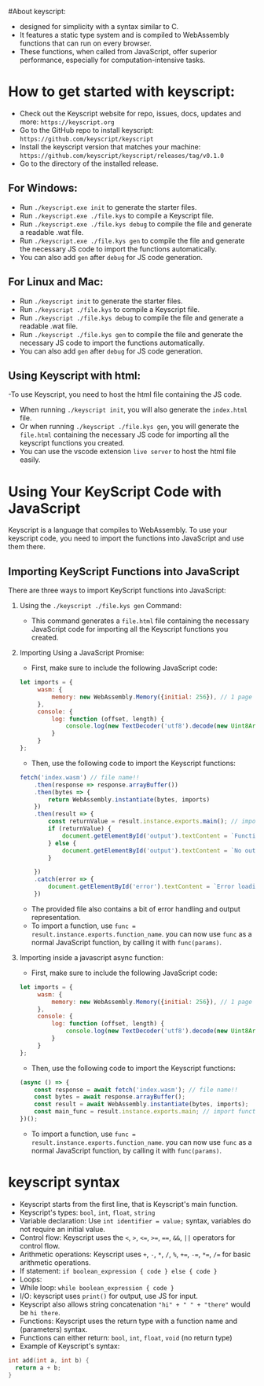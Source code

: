 #About keyscript:
- designed for simplicity with a syntax similar to C.
- It features a static type system and is compiled to WebAssembly functions that can run on every browser.
- These functions, when called from JavaScript, offer superior performance, especially for computation-intensive tasks.

# How to get started with keyscript:
- Check out the Keyscript website for repo, issues, docs, updates and more: `https://keyscript.org`
- Go to the GitHub repo to install keyscript: `https://github.com/keyscript/keyscript`
- Install the keyscript version that matches your machine: `https://github.com/keyscript/keyscript/releases/tag/v0.1.0`
- Go to the directory of the installed release.

## For Windows:
- Run `./keyscript.exe init` to generate the starter files.
- Run `./keyscript.exe ./file.kys` to compile a Keyscript file.
- Run `./keyscript.exe ./file.kys debug` to compile the file and generate a readable .wat file.
- Run `./keyscript.exe ./file.kys gen` to compile the file and generate the necessary JS code to import the functions automatically.
- You can also add `gen` after `debug` for JS code generation.
  
## For Linux and Mac:
- Run `./keyscript init` to generate the starter files.
- Run `./keyscript ./file.kys` to compile a Keyscript file.
- Run `./keyscript ./file.kys debug` to compile the file and generate a readable .wat file.
- Run `./keyscript ./file.kys gen` to compile the file and generate the necessary JS code to import the functions automatically.
- You can also add `gen` after `debug` for JS code generation.

## Using Keyscript with html:
-To use Keyscript, you need to host the html file containing the JS code.
- When running `./keyscript init`, you will also generate the `index.html` file.
- Or when running `./keyscript ./file.kys gen`, you will generate the `file.html` containing the necessary JS code for importing all the keyscript functions you created.
- You can use the vscode extension `live server` to host the html file easily.

# Using Your KeyScript Code with JavaScript
Keyscript is a language that compiles to WebAssembly. To use your keyscript code, you need to import the functions into JavaScript and use them there.

## Importing KeyScript Functions into JavaScript
There are three ways to import KeyScript functions into JavaScript:
1. Using the `./keyscript ./file.kys gen` Command:
    - This command generates a `file.html` file containing the necessary JavaScript code for importing all the Keyscript functions you created.

2. Importing Using a JavaScript Promise:
   - First, make sure to include the following JavaScript code:
   ```javascript
   let imports = {
        wasm: {
            memory: new WebAssembly.Memory({initial: 256}), // 1 page = 64KB, 256 pages = much storage
        },
        console: {
            log: function (offset, length) {
                console.log(new TextDecoder('utf8').decode(new Uint8Array(imports.wasm.memory.buffer, offset, length)));
            }
        }
   };
   ```
    - Then, use the following code to import the Keyscript functions:
    ```javascript
    fetch('index.wasm') // file name!!
        .then(response => response.arrayBuffer())
        .then(bytes => {
            return WebAssembly.instantiate(bytes, imports)
        })
        .then(result => {
            const returnValue = result.instance.exports.main(); // import functions here
            if (returnValue) {
                document.getElementById('output').textContent = `Function returned: ${returnValue}`;
            } else {
                document.getElementById('output').textContent = `No output, check the console`;
            }

        })
        .catch(error => {
            document.getElementById('error').textContent = `Error loading WebAssembly: ${error.message}`;
        })
    ```
   - The provided file also contains a bit of error handling and output representation.
   - To import a function, use `func = result.instance.exports.function_name`. you can now use `func` as a normal JavaScript function, by calling it with `func(params)`.
3. Importing inside a javascript async function:
   - First, make sure to include the following JavaScript code:
   ```javascript
   let imports = {
        wasm: {
            memory: new WebAssembly.Memory({initial: 256}), // 1 page = 64KB, 256 pages = much storage
        },
        console: {
            log: function (offset, length) {
                console.log(new TextDecoder('utf8').decode(new Uint8Array(imports.wasm.memory.buffer, offset, length)));
            }
        }
   };
   ```
    - Then, use the following code to import the Keyscript functions:
    ```javascript
    (async () => {
        const response = await fetch('index.wasm'); // file name!!
        const bytes = await response.arrayBuffer();
        const result = await WebAssembly.instantiate(bytes, imports);
        const main_func = result.instance.exports.main; // import functions here
    })();
    ```
   - To import a function, use `func = result.instance.exports.function_name`. you can now use `func` as a normal JavaScript function, by calling it with `func(params)`.

# keyscript syntax

- Keyscript starts from the first line, that is Keyscript's main function.
- Keyscript's types: `bool`, `int`, `float`, `string`
- Variable declaration: Use `int identifier = value;` syntax, variables do not require an initial value.
- Control flow: Keyscript uses the `<`, `>`, `<=`, `>=`, `==`, `&&`, `||` operators for control flow.
- Arithmetic operations: Keyscript uses `+`, `-`, `*`, `/`, `%`, `+=`, `-=`, `*=`, `/=` for basic arithmetic operations.
- If statement:
  `if boolean_expression {
  code
  } else {
  code
  }`
- Loops:
- While loop: `while boolean_expression { code }`
- I/O: keyscript uses `print()` for output, use JS for input.
- Keyscript also allows string concatenation `"hi" + " " + "there"` would be `hi there`.
- Functions: Keyscript uses the return type with a function name and (parameters) syntax.
- Functions can either return: `bool`, `int`, `float`, `void` (no return type)
- Example of Keyscript's syntax:
```C
int add(int a, int b) {
  return a + b;
}
```
